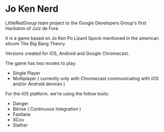 Jo Ken Nerd
========

LittleRedGroup team project to the Google Developers Group's first Hackaton of Juiz de Fora

It is a game based on Jo Ken Po Lizard Spock mentioned in the american sitcom The Big Bang Theory

Versions created for iOS, Android and Google Chromecast.

The game has two modes to play:

- Single Player
- Multiplayer ( currently only with Chromecast communicating with iOS and/or Android devices )

For the iOS platform, we're using the follow tools:

- Danger
- Bitrise ( Continuous Integration )
- Fastlane
- XCov
- Slather
